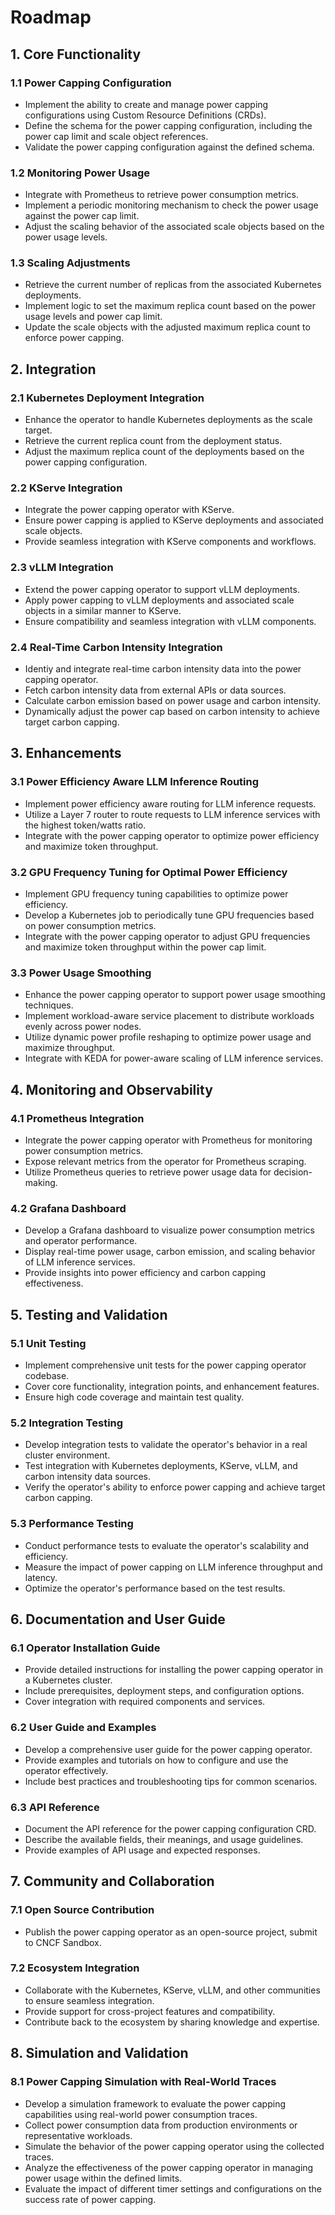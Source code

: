 # Roadmap

## 1. Core Functionality

### 1.1 Power Capping Configuration
- Implement the ability to create and manage power capping configurations using Custom Resource Definitions (CRDs).
- Define the schema for the power capping configuration, including the power cap limit and scale object references.
- Validate the power capping configuration against the defined schema.

### 1.2 Monitoring Power Usage
- Integrate with Prometheus to retrieve power consumption metrics.
- Implement a periodic monitoring mechanism to check the power usage against the power cap limit.
- Adjust the scaling behavior of the associated scale objects based on the power usage levels.

### 1.3 Scaling Adjustments
- Retrieve the current number of replicas from the associated Kubernetes deployments.
- Implement logic to set the maximum replica count based on the power usage levels and power cap limit.
- Update the scale objects with the adjusted maximum replica count to enforce power capping.

## 2. Integration

### 2.1 Kubernetes Deployment Integration
- Enhance the operator to handle Kubernetes deployments as the scale target.
- Retrieve the current replica count from the deployment status.
- Adjust the maximum replica count of the deployments based on the power capping configuration.

### 2.2 KServe Integration
- Integrate the power capping operator with KServe.
- Ensure power capping is applied to KServe deployments and associated scale objects.
- Provide seamless integration with KServe components and workflows.

### 2.3 vLLM Integration
- Extend the power capping operator to support vLLM deployments.
- Apply power capping to vLLM deployments and associated scale objects in a similar manner to KServe.
- Ensure compatibility and seamless integration with vLLM components.

### 2.4 Real-Time Carbon Intensity Integration
- Identiy and integrate real-time carbon intensity data into the power capping operator.
- Fetch carbon intensity data from external APIs or data sources.
- Calculate carbon emission based on power usage and carbon intensity.
- Dynamically adjust the power cap based on carbon intensity to achieve target carbon capping.

## 3. Enhancements

### 3.1 Power Efficiency Aware LLM Inference Routing
- Implement power efficiency aware routing for LLM inference requests.
- Utilize a Layer 7 router to route requests to LLM inference services with the highest token/watts ratio.
- Integrate with the power capping operator to optimize power efficiency and maximize token throughput.

### 3.2 GPU Frequency Tuning for Optimal Power Efficiency
- Implement GPU frequency tuning capabilities to optimize power efficiency.
- Develop a Kubernetes job to periodically tune GPU frequencies based on power consumption metrics.
- Integrate with the power capping operator to adjust GPU frequencies and maximize token throughput within the power cap limit.

### 3.3 Power Usage Smoothing
- Enhance the power capping operator to support power usage smoothing techniques.
- Implement workload-aware service placement to distribute workloads evenly across power nodes.
- Utilize dynamic power profile reshaping to optimize power usage and maximize throughput.
- Integrate with KEDA for power-aware scaling of LLM inference services.

## 4. Monitoring and Observability

### 4.1 Prometheus Integration
- Integrate the power capping operator with Prometheus for monitoring power consumption metrics.
- Expose relevant metrics from the operator for Prometheus scraping.
- Utilize Prometheus queries to retrieve power usage data for decision-making.

### 4.2 Grafana Dashboard
- Develop a Grafana dashboard to visualize power consumption metrics and operator performance.
- Display real-time power usage, carbon emission, and scaling behavior of LLM inference services.
- Provide insights into power efficiency and carbon capping effectiveness.

## 5. Testing and Validation

### 5.1 Unit Testing
- Implement comprehensive unit tests for the power capping operator codebase.
- Cover core functionality, integration points, and enhancement features.
- Ensure high code coverage and maintain test quality.

### 5.2 Integration Testing
- Develop integration tests to validate the operator's behavior in a real cluster environment.
- Test integration with Kubernetes deployments, KServe, vLLM, and carbon intensity data sources.
- Verify the operator's ability to enforce power capping and achieve target carbon capping.

### 5.3 Performance Testing
- Conduct performance tests to evaluate the operator's scalability and efficiency.
- Measure the impact of power capping on LLM inference throughput and latency.
- Optimize the operator's performance based on the test results.

## 6. Documentation and User Guide

### 6.1 Operator Installation Guide
- Provide detailed instructions for installing the power capping operator in a Kubernetes cluster.
- Include prerequisites, deployment steps, and configuration options.
- Cover integration with required components and services.

### 6.2 User Guide and Examples
- Develop a comprehensive user guide for the power capping operator.
- Provide examples and tutorials on how to configure and use the operator effectively.
- Include best practices and troubleshooting tips for common scenarios.

### 6.3 API Reference
- Document the API reference for the power capping configuration CRD.
- Describe the available fields, their meanings, and usage guidelines.
- Provide examples of API usage and expected responses.

## 7. Community and Collaboration

### 7.1 Open Source Contribution
- Publish the power capping operator as an open-source project, submit to CNCF Sandbox.

### 7.2 Ecosystem Integration
- Collaborate with the Kubernetes, KServe, vLLM, and other communities to ensure seamless integration.
- Provide support for cross-project features and compatibility.
- Contribute back to the ecosystem by sharing knowledge and expertise.

## 8. Simulation and Validation
### 8.1 Power Capping Simulation with Real-World Traces
- Develop a simulation framework to evaluate the power capping capabilities using real-world power consumption traces.
- Collect power consumption data from production environments or representative workloads.
- Simulate the behavior of the power capping operator using the collected traces.
- Analyze the effectiveness of the power capping operator in managing power usage within the defined limits.
- Evaluate the impact of different timer settings and configurations on the success rate of power capping.
